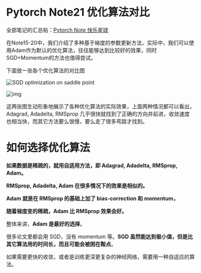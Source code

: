 # Pytorch Note21 优化算法对比

全部笔记的汇总贴：[Pytorch Note 快乐星球](https://blog.csdn.net/weixin_45508265/article/details/117809512)

在Note15-20中，我们介绍了多种基于梯度的参数更新方法，实际中，我们可以使用Adam作为默认的优化算法，往往能够达到比较好的效果，同时SGD+Momentum的方法也值得尝试。

下面放一张各个优化算法的对比图

![SGD optimization on saddle point](https://images2018.cnblogs.com/blog/1192699/201803/1192699-20180311105558593-251578131.gif)

![img](https://images2018.cnblogs.com/blog/1192699/201803/1192699-20180311110108768-2113908893.gif)

这两张图生动形象地展示了各种优化算法的实际效果，上面两种情况都可以看出，Adagrad, Adadelta, RMSprop 几乎很快就找到了正确的方向并前进，收敛速度也相当快，而其它方法要么很慢，要么走了很多弯路才找到。

# 如何选择优化算法

**如果数据是稀疏的，就用自适用方法，即 Adagrad, Adadelta, RMSprop, Adam。**

**RMSprop, Adadelta, Adam 在很多情况下的效果是相似的。**

**Adam 就是在 RMSprop 的基础上加了 bias-correction 和 momentum，**

**随着梯度变的稀疏，Adam 比 RMSprop 效果会好。**

整体来讲，**Adam 是最好的选择**。

很多论文里都会用 SGD，没有 momentum 等。**SGD 虽然能达到极小值，但是比其它算法用的时间长，而且可能会被困在鞍点**。

如果需要更快的收敛，或者是训练更深更复杂的神经网络，需要用一种自适应的算法。